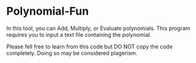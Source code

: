 # Polynomial-Fun
In this tool, you can Add, Multiply, or Evaluate polynomials. This program requires you to input a text file containing the polynomial. 

Please fell free to learn from this code but DO NOT copy the code completely. Doing so may be considered plagerism.

